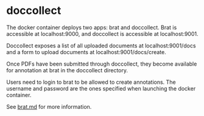 # doccollect

The docker container deploys two apps: brat and doccollect.
Brat is accessible at localhost:9000, and doccollect is accessible at localhost:9001.

Doccollect exposes a list of all uploaded documents at localhost:9001/docs
and a form to upload documents at localhost:9001/docs/create.

Once PDFs have been submitted through doccollect, they become
available for annotation at brat in the doccollect directory.

Users need to login to brat to be allowed to create annotations.
The username and password are the ones specified when launching the docker container.

See [brat.md](brat.md) for more information.
